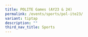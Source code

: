 ```yaml
---
title: POLITE Games (AY23 & 24)
permalink: /events/sports/pol-ite23/
variant: tiptap
description: ""
third_nav_title: Sports
---
```


